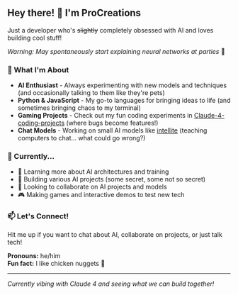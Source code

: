 ## Hey there! 👋 I'm ProCreations

Just a developer who's ~~slightly~~ completely obsessed with AI and loves building cool stuff! 

*Warning: May spontaneously start explaining neural networks at parties* 🤖

### 🤖 What I'm About
- **AI Enthusiast** - Always experimenting with new models and techniques (and occasionally talking to them like they're pets)
- **Python & JavaScript** - My go-to languages for bringing ideas to life (and sometimes bringing chaos to my terminal)
- **Gaming Projects** - Check out my fun coding experiments in [Claude-4-coding-projects](https://github.com/ProCreations-Official/Claude-4-coding-projects) (where bugs become features!)
- **Chat Models** - Working on small AI models like [intellite](https://github.com/ProCreations-Official/intellite) (teaching computers to chat... what could go wrong?)

### 🚀 Currently...
- 🌱 Learning more about AI architectures and training
- 🔨 Building various AI projects (some secret, some not so secret)
- 💞️ Looking to collaborate on AI projects and models
- 🎮 Making games and interactive demos to test new tech

### 📫 Let's Connect!
Hit me up if you want to chat about AI, collaborate on projects, or just talk tech!

**Pronouns:** he/him  
**Fun fact:** I like chicken nuggets 🍗

---
*Currently vibing with Claude 4 and seeing what we can build together!*

<!---
ProCreations-Official/ProCreations-Official is a ✨ special ✨ repository because its `README.md` (this file) appears on your GitHub profile.
You can click the Preview link to take a look at your changes.
--->